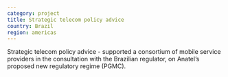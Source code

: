 ```yaml
---
category: project
title: Strategic telecom policy advice
country: Brazil
region: americas
---
```

Strategic telecom policy advice - supported a consortium of mobile service providers in the consultation with the Brazilian regulator, on Anatel’s proposed new regulatory regime (PGMC).